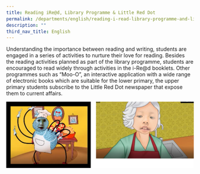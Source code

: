 ```yaml
---
title: Reading iRe@d, Library Programme & Little Red Dot
permalink: /departments/english/reading-i-read-library-programme-and-little-red-dot/
description: ""
third_nav_title: English
---
```

Understanding the importance between reading and writing, students are engaged in a series of activities to nurture their love for reading. Besides the reading activities planned as part of the library programme, students are encouraged to read widely through activities in the i-Re@d booklets. Other programmes such as “Moo-O”, an interactive application with a wide range of electronic books which are suitable for the lower primary, the upper primary students subscribe to the Little Red Dot newspaper that expose them to current affairs.

![](/images/Reading-%20i-Red.png)